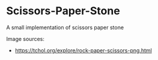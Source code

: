 # Scissors-Paper-Stone
A small implementation of scissors paper stone

Image sources:

- https://tchol.org/explore/rock-paper-scissors-png.html
